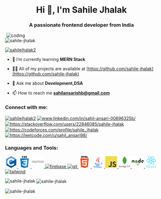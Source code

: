 <h1 align="center">Hi 👋, I'm Sahile Jhalak</h1>
<h3 align="center">A passionate frontend developer from India</h3>
<img align="right" alt="coding" width="500" src="https://user-images.githubusercontent.com/115187902/230700872-d5f44b85-56c7-4e27-80a4-6e2db901e60c.gif"/>


<p align="left"> <img src="https://komarev.com/ghpvc/?username=sahile-jhalak&label=Profile%20views&color=0e75b6&style=flat" alt="sahile-jhalak" /> </p>

<p align="left"> <a href="https://twitter.com/sahilejhalak2" target="blank"><img src="https://img.shields.io/twitter/follow/sahilejhalak2?logo=twitter&style=for-the-badge" alt="sahilejhalak2" /></a> </p>

- 🌱 I’m currently learning **MERN Stack**

- 👨‍💻 All of my projects are available at [https://github.com/sahile-jhalak](https://github.com/sahile-jhalak)

- 💬 Ask me about **Development,DSA**

- 📫 How to reach me **sahilansarishb@gmail.com**

<h3 align="left">Connect with me:</h3>
<p align="left">
<a href="https://twitter.com/sahilejhalak2" target="blank"><img align="center" src="https://raw.githubusercontent.com/rahuldkjain/github-profile-readme-generator/master/src/images/icons/Social/twitter.svg" alt="sahilejhalak2" height="30" width="40" /></a>
<a href="https://linkedin.com/in/www.linkedin.com/in/sahil-ansari-00696325b/" target="blank"><img align="center" src="https://raw.githubusercontent.com/rahuldkjain/github-profile-readme-generator/master/src/images/icons/Social/linked-in-alt.svg" alt="www.linkedin.com/in/sahil-ansari-00696325b/" height="30" width="40" /></a>
<a href="https://stackoverflow.com/users/https://stackoverflow.com/users/22846085/sahile-jhalak" target="blank"><img align="center" src="https://raw.githubusercontent.com/rahuldkjain/github-profile-readme-generator/master/src/images/icons/Social/stack-overflow.svg" alt="https://stackoverflow.com/users/22846085/sahile-jhalak" height="30" width="40" /></a>
<a href="https://codeforces.com/profile/https://codeforces.com/profile/sahile_jhalak" target="blank"><img align="center" src="https://raw.githubusercontent.com/rahuldkjain/github-profile-readme-generator/master/src/images/icons/Social/codeforces.svg" alt="https://codeforces.com/profile/sahile_jhalak" height="30" width="40" /></a>
<a href="https://www.leetcode.com/https://leetcode.com/u/sahil_ansari98/" target="blank"><img align="center" src="https://raw.githubusercontent.com/rahuldkjain/github-profile-readme-generator/master/src/images/icons/Social/leet-code.svg" alt="https://leetcode.com/u/sahil_ansari98/" height="30" width="40" /></a>
</p>

<h3 align="left">Languages and Tools:</h3>
<p align="left"> <a href="https://www.cprogramming.com/" target="_blank" rel="noreferrer"> <img src="https://raw.githubusercontent.com/devicons/devicon/master/icons/c/c-original.svg" alt="c" width="40" height="40"/> </a> <a href="https://www.w3schools.com/css/" target="_blank" rel="noreferrer"> <img src="https://raw.githubusercontent.com/devicons/devicon/master/icons/css3/css3-original-wordmark.svg" alt="css3" width="40" height="40"/> </a> <a href="https://expressjs.com" target="_blank" rel="noreferrer"> <img src="https://raw.githubusercontent.com/devicons/devicon/master/icons/express/express-original-wordmark.svg" alt="express" width="40" height="40"/> </a> <a href="https://firebase.google.com/" target="_blank" rel="noreferrer"> <img src="https://www.vectorlogo.zone/logos/firebase/firebase-icon.svg" alt="firebase" width="40" height="40"/> </a> <a href="https://git-scm.com/" target="_blank" rel="noreferrer"> <img src="https://www.vectorlogo.zone/logos/git-scm/git-scm-icon.svg" alt="git" width="40" height="40"/> </a> <a href="https://www.w3.org/html/" target="_blank" rel="noreferrer"> <img src="https://raw.githubusercontent.com/devicons/devicon/master/icons/html5/html5-original-wordmark.svg" alt="html5" width="40" height="40"/> </a> <a href="https://www.java.com" target="_blank" rel="noreferrer"> <img src="https://raw.githubusercontent.com/devicons/devicon/master/icons/java/java-original.svg" alt="java" width="40" height="40"/> </a> <a href="https://developer.mozilla.org/en-US/docs/Web/JavaScript" target="_blank" rel="noreferrer"> <img src="https://raw.githubusercontent.com/devicons/devicon/master/icons/javascript/javascript-original.svg" alt="javascript" width="40" height="40"/> </a> <a href="https://www.mongodb.com/" target="_blank" rel="noreferrer"> <img src="https://raw.githubusercontent.com/devicons/devicon/master/icons/mongodb/mongodb-original-wordmark.svg" alt="mongodb" width="40" height="40"/> </a> <a href="https://nodejs.org" target="_blank" rel="noreferrer"> <img src="https://raw.githubusercontent.com/devicons/devicon/master/icons/nodejs/nodejs-original-wordmark.svg" alt="nodejs" width="40" height="40"/> </a> <a href="https://reactjs.org/" target="_blank" rel="noreferrer"> <img src="https://raw.githubusercontent.com/devicons/devicon/master/icons/react/react-original-wordmark.svg" alt="react" width="40" height="40"/> </a> <a href="https://tailwindcss.com/" target="_blank" rel="noreferrer"> <img src="https://www.vectorlogo.zone/logos/tailwindcss/tailwindcss-icon.svg" alt="tailwind" width="40" height="40"/> </a> </p>

<p><img align="left" src="https://github-readme-stats.vercel.app/api/top-langs?username=sahile-jhalak&show_icons=true&locale=en&layout=compact" alt="sahile-jhalak" /></p>

<p>&nbsp;<img align="center" src="https://github-readme-stats.vercel.app/api?username=sahile-jhalak&show_icons=true&locale=en" alt="sahile-jhalak" /></p>

<p><img align="center" src="https://github-readme-streak-stats.herokuapp.com/?user=sahile-jhalak&" alt="sahile-jhalak" /></p>

